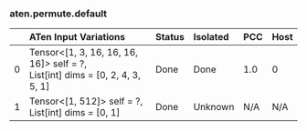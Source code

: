 ### aten.permute.default
|    | ATen Input Variations                                                           | Status   | Isolated   | PCC   | Host   |
|---:|:--------------------------------------------------------------------------------|:---------|:-----------|:------|:-------|
|  0 | Tensor<[1, 3, 16, 16, 16, 16]> self = ?,<br>List[int] dims = [0, 2, 4, 3, 5, 1] | Done     | Done       | 1.0   | 0      |
|  1 | Tensor<[1, 512]> self = ?,<br>List[int] dims = [0, 1]                           | Done     | Unknown    | N/A   | N/A    |

